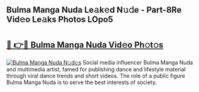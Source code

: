 ## Bulma Manga Nuda Le𝚊k𝚎d N𝚞𝚍e - Part-8Re Vid𝚎o Le𝚊ks Photos LOpo5

# <h2><a href="http://fbeeibb.evod.top/?m=Bulma+Manga+Nuda">🔗 👉🔴 Bulma Manga Nuda Vid𝚎o Ph𝚘t𝚘s</a></h2>

[![Bulma Manga Nuda N𝚞d𝚎s](https://i.imgur.com/8V9OHl7.gif)](http://fbeeibb.evod.top/?m=Bulma+Manga+Nuda)
Social media influencer Bulma Manga Nuda and multimedia artist, famed for publishing dance and lifestyle material through viral dance trends and short videos. The role of a public figure Bulma Manga Nuda is to serve the best interests of society. 
